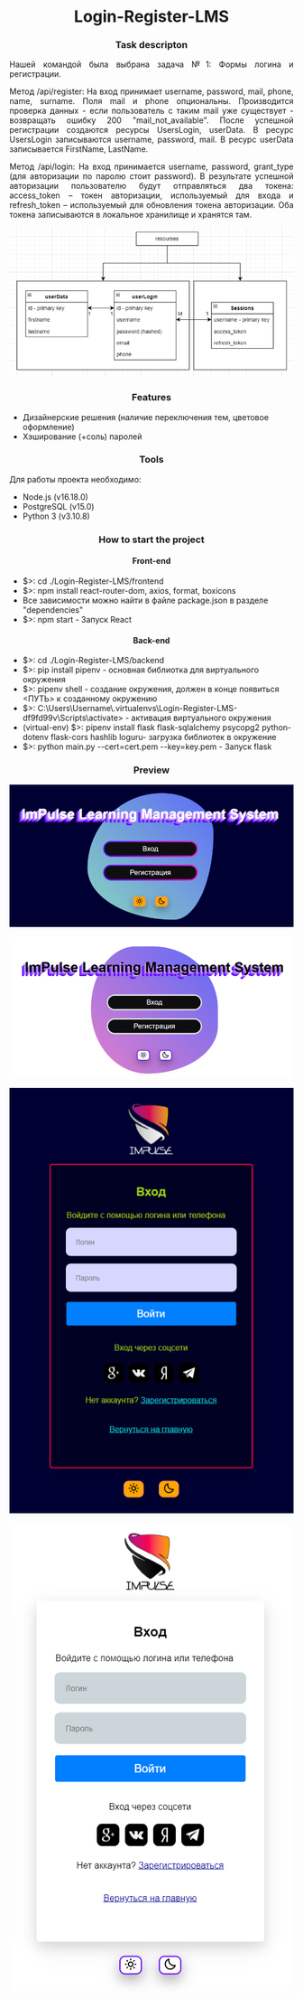 <h1 align="center">Login-Register-LMS</h1>


<h3 align="center">Task descripton</h3>

<p align="justify">Нашей командой была выбрана задача №1: Формы логина и регистрации.</p>
<p align="justify">Метод /api/register: На вход принимает username, password, mail, phone, name, surname. Поля mail и phone опциональны. Производится проверка данных - если пользователь с таким mail уже существует - возвращать ошибку 200 "mail_not_available". После успешной регистрации создаются ресурсы UsersLogin, userData. В ресурс UsersLogin записываются username, password, mail. В ресурс userData записывается FirstName, LastName.</p>
<p align="justify">Метод /api/login: На вход принимается username, password, grant_type (для авторизации по паролю стоит password). В результате успешной авторизации пользователю будут отправляться два токена: access_token – токен авторизации, используемый для входа и refresh_token – используемый для обновления токена авторизации. Оба токена записываются в локальное хранилище и хранятся там.
</p>

<p align="center"><img src="diagramm.png" alt=""/></p>

<h3 align="center">Features</h3>
<ul>
  <li>Дизайнерские решения (наличие переключения тем, цветовое оформление)</li>
  <li>Хэширование (+соль) паролей</li>
</ul>

<h3 align="center">Tools</h3>
<p>Для работы проекта необходимо:</p>
<ul>
  <li>Node.js (v16.18.0)</li>
  <li>PostgreSQL (v15.0)</li>
  <li>Python 3 (v3.10.8)</li>
</ul>

<h3 align="center">How to start the project</h3>

<h4 align="center">Front-end</h4>
<ul>
  <li> $>: cd ./Login-Register-LMS/frontend</li>
  <li> $>: npm install react-router-dom, axios, format, boxicons</li>
  <li> Все зависимости можно найти в файле package.json в разделе "dependencies"</li>
  <li> $>: npm start - Запуск React</li>
</ul>

<h4 align="center">Back-end</h4>
<ul>
  <li> $>: cd ./Login-Register-LMS/backend</li>
  <li> $>: pip install pipenv - основная библиотка для виртуального окружения</li>
  <li> $>: pipenv shell - создание окружения, должен в конце появиться <ПУТЬ> к созданному окружению</li>
  <li> $>: C:\Users\Username\.virtualenvs\Login-Register-LMS-df9fd99v\Scripts\activate> - активация виртуального окружения</li>
  <li> (virtual-env) $>: pipenv install flask flask-sqlalchemy psycopg2 python-dotenv flask-cors hashlib loguru- загрузка библиотек в окружение</li>
  <li> $>: python main.py --cert=cert.pem --key=key.pem - Запуск flask</li>
</ul>

<h3 align="center">Preview</h3>
<p align="center"><img src="home-page-dark.png" alt=""/></p>
<p align="center"><img src="home-page-white.png" alt=""/></p>
<p align="center"><img src="login-form-dark.png" alt=""/></p>
<p align="center"><img src="login-form-white.png" alt=""/></p>
